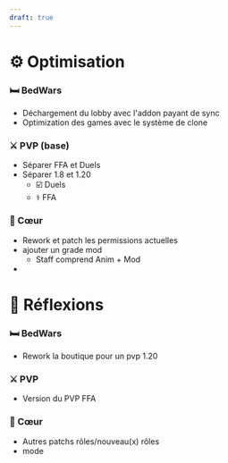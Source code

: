 ```yaml
---
draft: true
---
```


# ⚙️ Optimisation

### 🛏 BedWars

- Déchargement du lobby avec l'addon payant de sync
- Optimization des games avec le système de clone

### ⚔️ PVP (base)
- Séparer FFA et Duels
- Séparer 1.8 et 1.20
   - ☑️ Duels
   - ⚕️ FFA

### 💟 Cœur 
- Rework et patch les permissions actuelles
- ajouter un grade mod
   - Staff comprend Anim + Mod
- 
# 🧠 Réflexions

### 🛏 BedWars
- Rework la boutique pour un pvp 1.20

### ⚔️ PVP
- Version du PVP FFA

### 💟 Cœur
- Autres patchs rôles/nouveau(x) rôles
- mode
